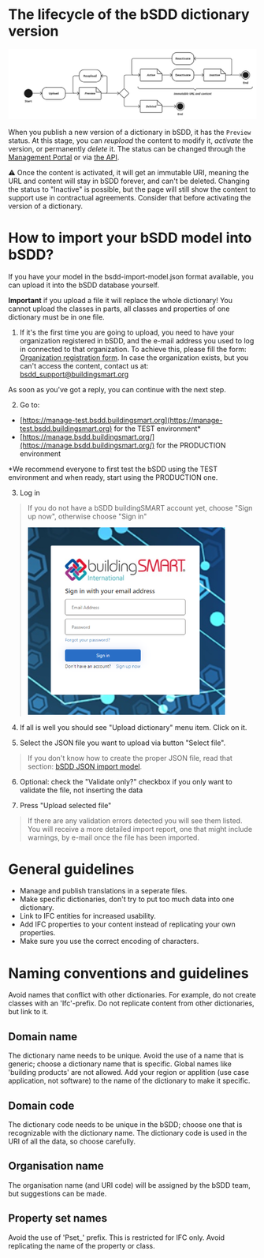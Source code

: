 # The lifecycle of the bSDD dictionary version

<img src="/Documentation/graphics/Content_lifecycle_workflow.jpg" alt="Lifecycle workflow" style="width: 900px">

When you publish a new version of a dictionary in bSDD, it has the `Preview` status. At this stage, you can *reupload* the content to modify it, *activate* the version, or permanently *delete* it. The status can be changed through the [Management Portal](https://manage.bsdd.buildingsmart.org/) or via [the API](https://app.swaggerhub.com/apis/buildingSMART/Dictionaries/v1).

⚠️ Once the content is activated, it will get an immutable URI, meaning the URL and content will stay in bSDD forever, and can't be deleted. Changing the status to "Inactive" is possible, but the page will still show the content to support use in contractual agreements. Consider that before activating the version of a dictionary.


# How to import your bSDD model into bSDD?

If you have your model in the bsdd-import-model.json format available, you can upload it into the bSDD database yourself.

**Important** if you upload a file it will replace the whole dictionary! You cannot upload the classes in parts, all classes and properties of one dictionary must be in one file.

1. If it's the first time you are going to upload, you need to have your organization registered in bSDD, and the e-mail address you used to log in connected to that organization. To achieve this, please fill the form: [Organization registration form](https://bsi-technicalservices.atlassian.net/servicedesk/customer/portal/3/group/4/create/25). In case the organization exists, but you can't access the content, contact us at: <a href="mailto:bsdd_support@buildingsmart.org">bsdd_support@buildingsmart.org</a>

As soon as you've got a reply, you can continue with the next step.

2. Go to:
-  [https://manage-test.bsdd.buildingsmart.org](https://manage-test.bsdd.buildingsmart.org) for the TEST environment*
-  [https://manage.bsdd.buildingsmart.org/](https://manage.bsdd.buildingsmart.org/) for the PRODUCTION environment

*We recommend everyone to first test the bSDD using the TEST environment and when ready, start using the PRODUCTION one.

3. Log in

> If you do not have a bSDD buildingSMART account yet, choose "Sign up now", otherwise choose "Sign in"
> 
> <img src="/Documentation/graphics/Screenshot_03_signupsignin.png" alt="Signup/signin" style="width: 400px">

4. If all is well you should see "Upload dictionary" menu item. Click on it.

5. Select the JSON file you want to upload via button "Select file".
> If you don't know how to create the proper JSON file, read that section: [bSDD JSON import model](/Documentation/bSDD%20JSON%20import%20model.md).

6. Optional: check the "Validate only?" checkbox if you only want to validate the file, not inserting the data

7. Press "Upload selected file"

> If there are any validation errors detected you will see them listed. You will receive a more detailed import report, one that might include warnings, by e-mail once the file has been imported.

# General guidelines

- Manage and publish translations in a seperate files.
- Make specific dictionaries, don't try to put too much data into one dictionary.
- Link to IFC entities for increased usability.
- Add IFC properties to your content instead of replicating your own properties.
- Make sure you use the correct encoding of characters. 

# Naming conventions and guidelines
Avoid names that conflict with other dictionaries. For example, do not create classes with an 'Ifc'-prefix. Do not replicate content from other dictionaries, but link to it. 

## Domain name
The dictionary name needs to be unique. Avoid the use of a name that is generic; choose a dictionary name that is specific. Global names like 'building products' are not allowed. Add your region or applition (use case application, not software) to the name of the dictionary to make it specific.

## Domain code
The dictionary code needs to be unique in the bSDD; choose one that is recognizable with the dictionary name.
The dictionary code is used in the URI of all the data, so choose carefully. 

## Organisation name
The organisation name (and URI code) will be assigned by the bSDD team, but suggestions can be made.

## Property set names
Avoid the use of 'Pset_' prefix. This is restricted for IFC only.
Avoid replicating the name of the property or class.
